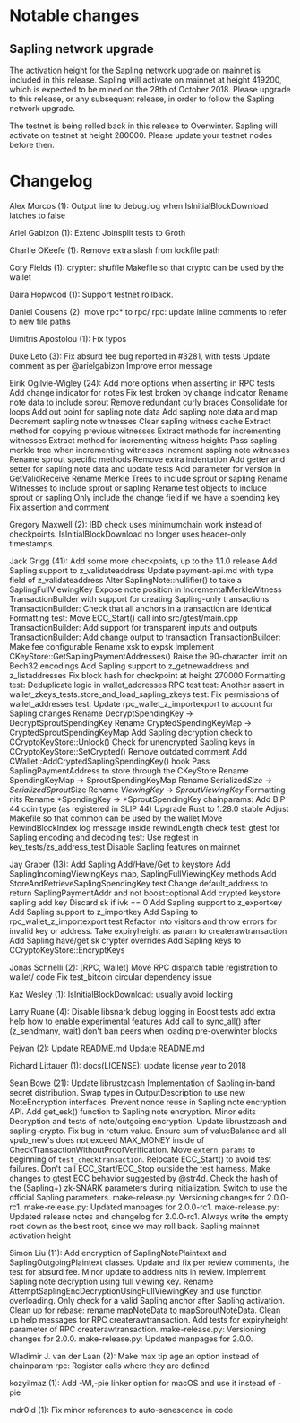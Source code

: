 Notable changes
===============

Sapling network upgrade
-----------------------

The activation height for the Sapling network upgrade on mainnet is included
in this release. Sapling will activate on mainnet at height 419200, which is
expected to be mined on the 28th of October 2018. Please upgrade to this release,
or any subsequent release, in order to follow the Sapling network upgrade.

The testnet is being rolled back in this release to Overwinter. Sapling will
activate on testnet at height 280000. Please update your testnet nodes before
then.

Changelog
=========

Alex Morcos (1):
      Output line to debug.log when IsInitialBlockDownload latches to false

Ariel Gabizon (1):
      Extend Joinsplit tests to Groth

Charlie OKeefe (1):
      Remove extra slash from lockfile path

Cory Fields (1):
      crypter: shuffle Makefile so that crypto can be used by the wallet

Daira Hopwood (1):
      Support testnet rollback.

Daniel Cousens (2):
      move rpc* to rpc/
      rpc: update inline comments to refer to new file paths

Dimitris Apostolou (1):
      Fix typos

Duke Leto (3):
      Fix absurd fee bug reported in #3281, with tests
      Update comment as per @arielgabizon
      Improve error message

Eirik Ogilvie-Wigley (24):
      Add more options when asserting in RPC tests
      Add change indicator for notes
      Fix test broken by change indicator
      Rename note data to include sprout
      Remove redundant curly braces
      Consolidate for loops
      Add out point for sapling note data
      Add sapling note data and map
      Decrement sapling note witnesses
      Clear sapling witness cache
      Extract method for copying previous witnesses
      Extract methods for incrementing witnesses
      Extract method for incrementing witness heights
      Pass sapling merkle tree when incrementing witnesses
      Increment sapling note witnesses
      Rename sprout specific methods
      Remove extra indentation
      Add getter and setter for sapling note data and update tests
      Add parameter for version in GetValidReceive
      Rename Merkle Trees to include sprout or sapling
      Rename Witnesses to include sprout or sapling
      Rename test objects to include sprout or sapling
      Only include the change field if we have a spending key
      Fix assertion and comment

Gregory Maxwell (2):
      IBD check uses minimumchain work instead of checkpoints.
      IsInitialBlockDownload no longer uses header-only timestamps.

Jack Grigg (41):
      Add some more checkpoints, up to the 1.1.0 release
      Add Sapling support to z_validateaddress
      Update payment-api.md with type field of z_validateaddress
      Alter SaplingNote::nullifier() to take a SaplingFullViewingKey
      Expose note position in IncrementalMerkleWitness
      TransactionBuilder with support for creating Sapling-only transactions
      TransactionBuilder: Check that all anchors in a transaction are identical
      Formatting
      test: Move ECC_Start() call into src/gtest/main.cpp
      TransactionBuilder: Add support for transparent inputs and outputs
      TransactionBuilder: Add change output to transaction
      TransactionBuilder: Make fee configurable
      Rename xsk to expsk
      Implement CKeyStore::GetSaplingPaymentAddresses()
      Raise the 90-character limit on Bech32 encodings
      Add Sapling support to z_getnewaddress and z_listaddresses
      Fix block hash for checkpoint at height 270000
      Formatting
      test: Deduplicate logic in wallet_addresses RPC test
      test: Another assert in wallet_zkeys_tests.store_and_load_sapling_zkeys
      test: Fix permissions of wallet_addresses
      test: Update rpc_wallet_z_importexport to account for Sapling changes
      Rename DecryptSpendingKey -> DecryptSproutSpendingKey
      Rename CryptedSpendingKeyMap -> CryptedSproutSpendingKeyMap
      Add Sapling decryption check to CCryptoKeyStore::Unlock()
      Check for unencrypted Sapling keys in CCryptoKeyStore::SetCrypted()
      Remove outdated comment
      Add CWallet::AddCryptedSaplingSpendingKey() hook
      Pass SaplingPaymentAddress to store through the CKeyStore
      Rename SpendingKeyMap -> SproutSpendingKeyMap
      Rename Serialized*Size -> SerializedSprout*Size
      Rename *ViewingKey* -> *SproutViewingKey*
      Formatting nits
      Rename *SpendingKey -> *SproutSpendingKey
      chainparams: Add BIP 44 coin type (as registered in SLIP 44)
      Upgrade Rust to 1.28.0 stable
      Adjust Makefile so that common can be used by the wallet
      Move RewindBlockIndex log message inside rewindLength check
      test: gtest for Sapling encoding and decoding
      test: Use regtest in key_tests/zs_address_test
      Disable Sapling features on mainnet

Jay Graber (13):
      Add Sapling Add/Have/Get to keystore
      Add SaplingIncomingViewingKeys map, SaplingFullViewingKey methods
      Add StoreAndRetrieveSaplingSpendingKey test
      Change default_address to return SaplingPaymentAddr and not boost::optional
      Add crypted keystore sapling add key
      Discard sk if ivk == 0
      Add Sapling support to z_exportkey
      Add Sapling support to z_importkey
      Add Sapling to rpc_wallet_z_importexport test
      Refactor into visitors and throw errors for invalid key or address.
      Take expiryheight as param to createrawtransaction
      Add Sapling have/get sk crypter overrides
      Add Sapling keys to CCryptoKeyStore::EncryptKeys

Jonas Schnelli (2):
      [RPC, Wallet] Move RPC dispatch table registration to wallet/ code
      Fix test_bitcoin circular dependency issue

Kaz Wesley (1):
      IsInitialBlockDownload: usually avoid locking

Larry Ruane (4):
      Disable libsnark debug logging in Boost tests
      add extra help how to enable experimental features
      Add call to sync_all() after (z_sendmany, wait)
      don't ban peers when loading pre-overwinter blocks

Pejvan (2):
      Update README.md
      Update README.md

Richard Littauer (1):
      docs(LICENSE): update license year to 2018

Sean Bowe (21):
      Update librustzcash
      Implementation of Sapling in-band secret distribution.
      Swap types in OutputDescription to use new NoteEncryption interfaces.
      Prevent nonce reuse in Sapling note encryption API.
      Add get_esk() function to Sapling note encryption.
      Minor edits
      Decryption and tests of note/outgoing encryption.
      Update librustzcash and sapling-crypto.
      Fix bug in return value.
      Ensure sum of valueBalance and all vpub_new's does not exceed MAX_MONEY inside of CheckTransactionWithoutProofVerification.
      Move `extern params` to beginning of `test_checktransaction`.
      Relocate ECC_Start() to avoid test failures.
      Don't call ECC_Start/ECC_Stop outside the test harness.
      Make changes to gtest ECC behavior suggested by @str4d.
      Check the hash of the (Sapling+) zk-SNARK parameters during initialization.
      Switch to use the official Sapling parameters.
      make-release.py: Versioning changes for 2.0.0-rc1.
      make-release.py: Updated manpages for 2.0.0-rc1.
      make-release.py: Updated release notes and changelog for 2.0.0-rc1.
      Always write the empty root down as the best root, since we may roll back.
      Sapling mainnet activation height

Simon Liu (11):
      Add encryption of SaplingNotePlaintext and SaplingOutgoingPlaintext classes.
      Update and fix per review comments, the test for absurd fee.
      Minor update to address nits in review.
      Implement Sapling note decryption using full viewing key.
      Rename AttemptSaplingEncDecryptionUsingFullViewingKey and use function overloading.
      Only check for a valid Sapling anchor after Sapling activation.
      Clean up for rebase: rename mapNoteData to mapSproutNoteData.
      Clean up help messages for RPC createrawtransaction.
      Add tests for expiryheight parameter of RPC createrawtransaction.
      make-release.py: Versioning changes for 2.0.0.
      make-release.py: Updated manpages for 2.0.0.

Wladimir J. van der Laan (2):
      Make max tip age an option instead of chainparam
      rpc: Register calls where they are defined

kozyilmaz (1):
      Add -Wl,-pie linker option for macOS and use it instead of -pie

mdr0id (1):
      Fix minor references to auto-senescence in code

